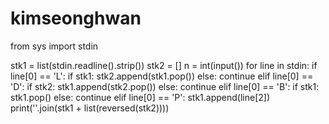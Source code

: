 # kimseonghwan

from sys import stdin

stk1 = list(stdin.readline().strip())
stk2 = []
n = int(input())
for line in stdin:
    if line[0] == 'L':
        if stk1: stk2.append(stk1.pop())
        else: continue
    elif line[0] == 'D':
        if stk2: stk1.append(stk2.pop())
        else: continue
    elif line[0] == 'B':
        if stk1: stk1.pop()
        else: continue
    elif line[0] == 'P':
        stk1.append(line[2])
print(''.join(stk1 + list(reversed(stk2))))
